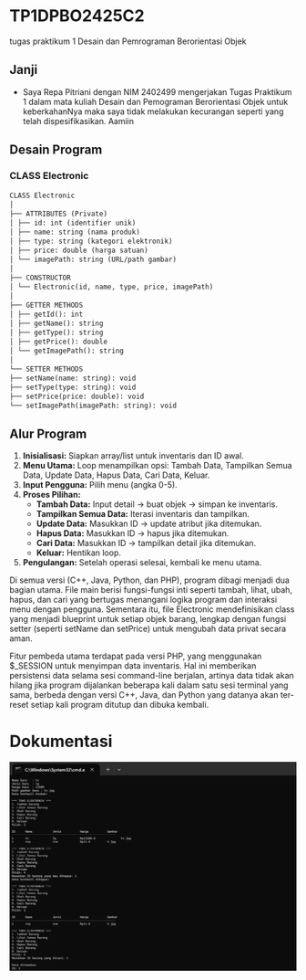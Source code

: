 # TP1DPBO2425C2
tugas praktikum 1 Desain dan Pemrograman Berorientasi Objek

## Janji
- Saya Repa Pitriani dengan NIM 2402499 mengerjakan Tugas Praktikum 1
dalam mata kuliah Desain dan Pemograman Berorientasi Objek untuk keberkahanNya maka saya tidak melakukan kecurangan seperti yang telah dispesifikasikan. Aamiin

## Desain Program


### CLASS Electronic
```
CLASS Electronic
│
├── ATTRIBUTES (Private)
│ ├── id: int (identifier unik)
│ ├── name: string (nama produk)
│ ├── type: string (kategori elektronik)
│ ├── price: double (harga satuan)
│ └── imagePath: string (URL/path gambar)
│
├── CONSTRUCTOR
│ └── Electronic(id, name, type, price, imagePath)
│
├── GETTER METHODS
│ ├── getId(): int
│ ├── getName(): string
│ ├── getType(): string
│ ├── getPrice(): double
│ └── getImagePath(): string
│
└── SETTER METHODS
├── setName(name: string): void
├── setType(type: string): void
├── setPrice(price: double): void
└── setImagePath(imagePath: string): void
```

## Alur Program
1. **Inisialisasi:** Siapkan array/list untuk inventaris dan ID awal.  
2. **Menu Utama:** Loop menampilkan opsi: Tambah Data, Tampilkan Semua Data, Update Data, Hapus Data, Cari Data, Keluar.  
3. **Input Pengguna:** Pilih menu (angka 0-5).  
4. **Proses Pilihan:**  
   - **Tambah Data:** Input detail → buat objek → simpan ke inventaris.  
   - **Tampilkan Semua Data:** Iterasi inventaris dan tampilkan.  
   - **Update Data:** Masukkan ID → update atribut jika ditemukan.  
   - **Hapus Data:** Masukkan ID → hapus jika ditemukan.  
   - **Cari Data:** Masukkan ID → tampilkan detail jika ditemukan.  
   - **Keluar:** Hentikan loop.  
5. **Pengulangan:** Setelah operasi selesai, kembali ke menu utama.

Di semua versi (C++, Java, Python, dan PHP), program dibagi menjadi dua bagian utama. File main berisi 
fungsi-fungsi inti seperti tambah, lihat, ubah, hapus, dan cari yang bertugas menangani logika program dan interaksi menu dengan pengguna. 
Sementara itu, file Electronic mendefinisikan class yang menjadi blueprint untuk setiap objek barang, lengkap dengan 
fungsi setter (seperti setName dan setPrice) untuk mengubah data privat secara aman.

Fitur pembeda utama terdapat pada versi PHP, yang menggunakan $_SESSION untuk menyimpan data inventaris.
Hal ini memberikan persistensi data selama sesi command-line berjalan, artinya data tidak akan hilang jika program
dijalankan beberapa kali dalam satu sesi terminal yang sama, berbeda dengan versi C++, Java, dan Python yang datanya 
akan ter-reset setiap kali program ditutup dan dibuka kembali.

# Dokumentasi

![Tampilan Aplikasi](Dokumentasi/ss/Screenshot%202025-09-18%20215657.png)


